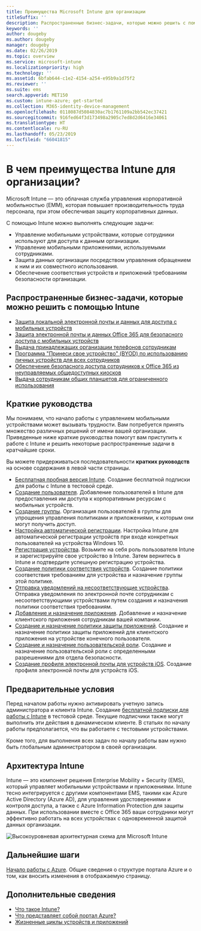 ```yaml
---
title: Преимущества Microsoft Intune для организации
titleSuffix: ''
description: Распространенные бизнес-задачи, которые можно решить с помощью Microsoft Intune.
keywords: ''
author: dougeby
ms.author: dougeby
manager: dougeby
ms.date: 02/26/2019
ms.topic: overview
ms.service: microsoft-intune
ms.localizationpriority: high
ms.technology: ''
ms.assetid: 6bfab644-c1e2-4154-a254-e95b9a1d75f2
ms.reviewer: ''
ms.suite: ems
search.appverid: MET150
ms.custom: intune-azure; get-started
ms.collection: M365-identity-device-management
ms.openlocfilehash: 0118087d5084830ac7b1761109a2bb542ec37421
ms.sourcegitcommit: 916fed64f3d173498a2905c7ed8d2d6416e34061
ms.translationtype: HT
ms.contentlocale: ru-RU
ms.lasthandoff: 05/23/2019
ms.locfileid: "66041815"
---
```

# <a name="what-can-intune-do-for-my-company"></a>В чем преимущества Intune для организации?
Microsoft Intune — это облачная служба управления корпоративной мобильностью (EMM), которая повышает производительность труда персонала, при этом обеспечивая защиту корпоративных данных.

С помощью Intune можно выполнять следующие задачи:

- Управление мобильными устройствами, которые сотрудники используют для доступа к данным организации.
- Управление мобильными приложениями, используемыми сотрудниками.
- Защита данных организации посредством управления обращением к ним и их совместного использования.
- Обеспечение соответствия устройств и приложений требованиям безопасности организации.

## <a name="common-business-problems-that-intune-helps-solve"></a>Распространенные бизнес-задачи, которые можно решить с помощью Intune

* [Защита локальной электронной почты и данных для доступа с мобильных устройств](common-scenarios.md#protecting-your-on-premises-email-and-data-so-it-can-be-safely-accessed-by-mobile-devices)
* [Защита электронной почты и данных Office 365 для безопасного доступа с мобильных устройств](common-scenarios.md#protecting-your-office-365-email-and-data-so-it-can-be-safely-accessed-by-mobile-devices)
* [Выдача принадлежащих организации телефонов сотрудникам](common-scenarios.md#issue-corporate-owned-phones-to-your-employees)
* [Программа "Принеси свое устройство" (BYOD) по использованию личных устройств для всех сотрудников](common-scenarios.md#offer-a-bring-your-own-device-program-to-all-employees)
* [Обеспечение безопасного доступа сотрудников к Office 365 из неуправляемых общедоступных киосков](common-scenarios.md#enable-your-employees-to-securely-access-office-365-from-an-unmanaged-public-kiosk)
* [Выдача сотрудникам общих планшетов для ограниченного использования](common-scenarios.md#issue-limited-use-shared-tablets-to-your-employees)

## <a name="quickstarts"></a>Краткие руководства

Мы понимаем, что начало работы с управлением мобильными устройствами может вызывать трудности. Вам потребуется принять множество различных решений от имени вашей организации. Приведенные ниже краткие руководства помогут вам приступить к работе с Intune и решить некоторые распространенные задачи в кратчайшие сроки.

Вы можете придерживаться последовательности **кратких руководств** на основе содержания в левой части страницы.

- [Бесплатная пробная версия Intune](free-trial-sign-up.md). Создание бесплатной подписки для работы с Intune в тестовой среде.    
- [Создание пользователя](quickstart-create-user.md). Добавление пользователей в Intune для предоставления им доступа к корпоративным ресурсам с мобильных устройств.
- [Создание группы](quickstart-create-group.md). Организация пользователей в группы для упрощения управления политиками и приложениями, к которым они могут получить доступ.
- [Настройка автоматической регистрации](quickstart-setup-auto-enrollment.md). Настройка Intune для автоматической регистрации устройств при входе конкретных пользователей на устройства Windows 10.
- [Регистрация устройства](quickstart-enroll-windows-device.md). Возьмите на себя роль пользователя Intune и зарегистрируйте свое устройство в Intune. Затем вернитесь в Intune и подтвердите успешную регистрацию устройства.
- [Создание политики соответствия устройств](quickstart-set-password-length-android.md). Создание политики соответствия требованиям для устройства и назначение группы этой политике.
- [Отправка уведомлений на несоответствующие устройства](quickstart-send-notification.md). Отправка уведомления по электронной почте сотрудникам с несоответствующими устройствами путем создания и назначения политики соответствия требованиям.
- [Добавление и назначение приложения](quickstart-add-assign-app.md). Добавление и назначение клиентского приложения сотрудникам вашей компании.
- [Создание и назначение политики защиты приложений](quickstart-create-assign-app-policy.md). Создание и назначение политики защиты приложений для клиентского приложения на устройстве конечного пользователя.
- [Создание и назначение пользовательской роли](quickstart-create-custom-role.md). Создание и назначение пользовательской роли с определенными разрешениями для отдела безопасности. 
- [Создание профиля электронной почты для устройств iOS](quickstart-email-profile.md). Создание профиля электронной почты для устройств iOS.

## <a name="prerequisites"></a>Предварительные условия

Перед началом работы нужно активировать учетную запись администратора и клиента Intune. Создание [бесплатной подписки для работы с Intune](free-trial-sign-up.md) в тестовой среде. Текущие подписчики также могут выполнить эти действия в динамическом клиенте. В статьях по началу работы предполагается, что вы работаете с тестовыми устройствами.

Кроме того, для выполнения всех задач по началу работы вам нужно быть глобальным администратором в своей организации.

## <a name="intune-architecture"></a>Архитектура Intune

Intune — это компонент решения Enterprise Mobility + Security (EMS), который управляет мобильными устройствами и приложениями. Intune тесно интегрируется с другими компонентами EMS, такими как Azure Active Directory (Azure AD), для управления удостоверениями и контроля доступа, а также с Azure Information Protection для защиты данных. При использовании вместе с Office 365 ваши сотрудники могут эффективно работать на всех устройствах с одновременной защитой данных организации.

![Высокоуровневая архитектурная схема для Microsoft Intune](/intune/media/intunearchitecture.svg)

## <a name="next-steps"></a>Дальнейшие шаги

[Начало работы с Azure](get-started-azure.md). Общие сведения о структуре портала Azure и о том, как вносить изменения в отображаемую страницу.

## <a name="learn-more"></a>Дополнительные сведения

* [Что такое Intune?](introduction-intune.md)
* [Что представляет собой портал Azure?](what-is-intune.md)
* [Жизненные циклы устройств и приложений](introduction-device-app-lifecycles.md)
